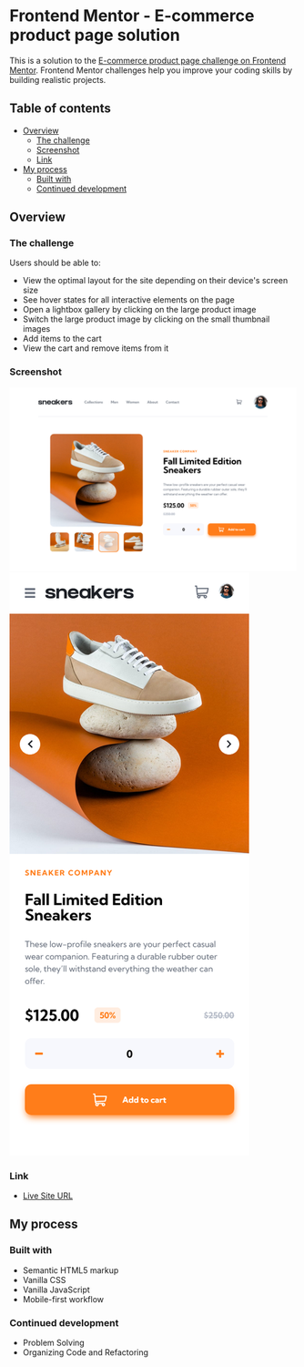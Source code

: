 # Frontend Mentor - E-commerce product page solution

This is a solution to the [E-commerce product page challenge on Frontend Mentor](https://www.frontendmentor.io/challenges/ecommerce-product-page-UPsZ9MJp6). Frontend Mentor challenges help you improve your coding skills by building realistic projects.

## Table of contents

- [Overview](#overview)
  - [The challenge](#the-challenge)
  - [Screenshot](#screenshot)
  - [Link](#link)
- [My process](#my-process)
  - [Built with](#built-with)
  - [Continued development](#continued-development)

## Overview

### The challenge

Users should be able to:

- View the optimal layout for the site depending on their device's screen size
- See hover states for all interactive elements on the page
- Open a lightbox gallery by clicking on the large product image
- Switch the large product image by clicking on the small thumbnail images
- Add items to the cart
- View the cart and remove items from it

### Screenshot

![desktop-homepage](./images/Desktop-E-commerce-product-page.png)
![mobile-homepage](./images/Mobile-E-commerce-product-page.png)

### Link

- [Live Site URL](https://zuhairn.github.io/E-commerce-product-page/)

## My process

### Built with

- Semantic HTML5 markup
- Vanilla CSS
- Vanilla JavaScript
- Mobile-first workflow

### Continued development

- Problem Solving
- Organizing Code and Refactoring
